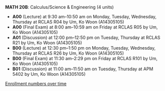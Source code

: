 **MATH 20B**: Calculus/Science & Engineering (4 units)

- **A00** (Lecture) at 9:30 am–10:50 am on Monday, Tuesday, Wednesday, Thursday at RCLAS R04 by Um, Ko Woon (A14305105)
- **A00** (Final Exam) at 8:00 am–10:59 am on Friday at RCLAS R05 by Um, Ko Woon (A14305105)
- **A01** (Discussion) at 12:00 pm–12:50 pm on Tuesday, Thursday at RCLAS R21 by Um, Ko Woon (A14305105)
- **B00** (Lecture) at 12:30 pm–1:50 pm on Monday, Tuesday, Wednesday, Thursday at RCLAS R26 by Um, Ko Woon (A14305105)
- **B00** (Final Exam) at 11:30 am–2:29 pm on Friday at RCLAS R101 by Um, Ko Woon (A14305105)
- **B01** (Discussion) at 11:00 am–11:50 am on Tuesday, Thursday at APM 5402 by Um, Ko Woon (A14305105)

[Enrollment numbers over time](./MATH20B.tsv)

